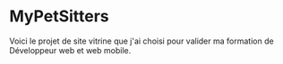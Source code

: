 # MyPetSitters

Voici le projet de site vitrine que j'ai choisi pour valider ma formation de Développeur web et web mobile.
